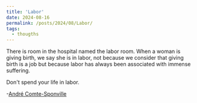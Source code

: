 ```yaml
---
title: 'Labor'
date: 2024-08-16
permalink: /posts/2024/08/Labor/
tags:
  - thougths 
---
```


There is room in the hospital named the labor room. When a woman is giving birth, we say she is in labor, not because we consider that giving birth is a job but because labor has always been associated with immense suffering. 

Don't spend your life in labor.

-[André Comte-Sponville](https://youtu.be/d7u9DbLAa0k?t=843)
